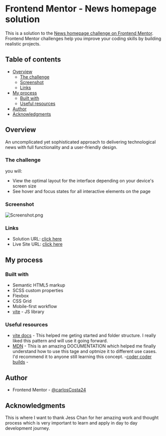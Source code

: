 # Frontend Mentor - News homepage solution

This is a solution to the [News homepage challenge on Frontend Mentor](https://www.frontendmentor.io/challenges/news-homepage-H6SWTa1MFl). Frontend Mentor challenges help you improve your coding skills by building realistic projects.

## Table of contents

- [Overview](#overview)
  - [The challenge](#the-challenge)
  - [Screenshot](#screenshot)
  - [Links](#links)
- [My process](#my-process)
  - [Built with](#built-with)
  - [Useful resources](#useful-resources)
- [Author](#author)
- [Acknowledgments](#acknowledgments)

## Overview
An uncomplicated yet sophisticated approach to delivering technological news with full functionality and a user-friendly design.

### The challenge

you will:

- View the optimal layout for the interface depending on your device's screen size
- See hover and focus states for all interactive elements on the page

### Screenshot

![Screenshot.png](./screenshot.jpg)

### Links

- Solution URL: [click here ](https://www.frontendmentor.io/solutions/mobilefirst-solution-using-scss-grid-vit-1eygapiRLd)
- Live Site URL: [click here ](https://carloscosta24.github.io/News-website/)

## My process

### Built with

- Semantic HTML5 markup
- SCSS custom properties
- Flexbox
- CSS Grid
- Mobile-first workflow
- [vite](https://vitejs.dev/) - JS library


### Useful resources

- [vite docs](https://vitejs.dev/guide/) - This helped me geting started and folder structure. I really liked this pattern and will use it going forward.
- [MDN](https://developer.mozilla.org/en-US/docs/Web/HTML/Element/picture) - This is an amazing DOCUMENTATION which helped me finally understand how to use this tage and optmize it to different use cases. I'd recommend it to anyone still learning this concept.
-[coder coder builds](
www.youtube.com/@codercoderbuilds
) -
## Author

- Frontend Mentor - [@carlosCosta24](https://www.frontendmentor.io/profile/carlosCosta24)

## Acknowledgments

This is where I want to thank Jess Chan for her amazing work and thought process which is very important to learn and apply in day to day development journey.

